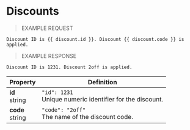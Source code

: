 # Discounts

> EXAMPLE REQUEST

```liquid
Discount ID is {{ discount.id }}. Discount {{ discount.code }} is applied.
```

> EXAMPLE RESPONSE

```html
Discount ID is 1231. Discount 2off is applied.
```

Property | Definition
--------- | -------
<b>id</b> <br> string| `"id": 1231`<br>  Unique numeric identifier for the discount.
<b>code</b> <br> string| `"code": "2off"`<br> The name of the discount code.
